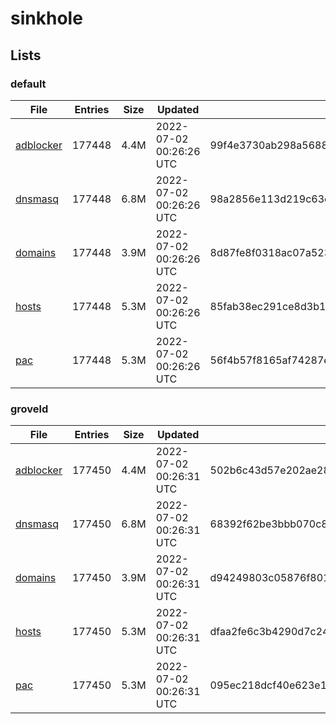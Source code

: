 # sinkhole

## Lists

### default

|File|Entries|Size|Updated|Hash|
|-|-|-|-|-|
|[adblocker](https://raw.githubusercontent.com/groveld/sinkhole/lists/default/adblocker.txt)|177448|4.4M|2022-07-02 00:26:26 UTC|99f4e3730ab298a568850e4aeea8bacadc153400d1ad4a0a878e8c0a68d5f8f9|
|[dnsmasq](https://raw.githubusercontent.com/groveld/sinkhole/lists/default/dnsmasq.txt)|177448|6.8M|2022-07-02 00:26:26 UTC|98a2856e113d219c63ec90f3752e3f9f2c8a99ad28198a4d37e894e78a28cd5d|
|[domains](https://raw.githubusercontent.com/groveld/sinkhole/lists/default/domains.txt)|177448|3.9M|2022-07-02 00:26:26 UTC|8d87fe8f0318ac07a5234014f33730ddb8e8b60e62ec063295acd243c12fc155|
|[hosts](https://raw.githubusercontent.com/groveld/sinkhole/lists/default/hosts.txt)|177448|5.3M|2022-07-02 00:26:26 UTC|85fab38ec291ce8d3b13b2c507512a1948753ec3ce30017c6ab077684ce55f51|
|[pac](https://raw.githubusercontent.com/groveld/sinkhole/lists/default/pac.txt)|177448|5.3M|2022-07-02 00:26:26 UTC|56f4b57f8165af74287e52ec3e169ef00cd9b3c641aa3c3f3a7f0847e1d6be3b|

### groveld

|File|Entries|Size|Updated|Hash|
|-|-|-|-|-|
|[adblocker](https://raw.githubusercontent.com/groveld/sinkhole/lists/groveld/adblocker.txt)|177450|4.4M|2022-07-02 00:26:31 UTC|502b6c43d57e202ae28f26ab9990140576cf3b28af14ec6c1d84744f1be2d054|
|[dnsmasq](https://raw.githubusercontent.com/groveld/sinkhole/lists/groveld/dnsmasq.txt)|177450|6.8M|2022-07-02 00:26:31 UTC|68392f62be3bbb070c8ac3a2c94255527fbb10bd34836b0f189e2c3d974d594c|
|[domains](https://raw.githubusercontent.com/groveld/sinkhole/lists/groveld/domains.txt)|177450|3.9M|2022-07-02 00:26:31 UTC|d94249803c05876f801945c6ed44f4195d1e8030b1196ecee5d7d14176c65622|
|[hosts](https://raw.githubusercontent.com/groveld/sinkhole/lists/groveld/hosts.txt)|177450|5.3M|2022-07-02 00:26:31 UTC|dfaa2fe6c3b4290d7c24657dcd54cdb2f49d00e4a081add058fd1b961ac8a853|
|[pac](https://raw.githubusercontent.com/groveld/sinkhole/lists/groveld/pac.txt)|177450|5.3M|2022-07-02 00:26:31 UTC|095ec218dcf40e623e1f83f9ad9fb966d49d6c153d3237e0754adf838f316ac5|
